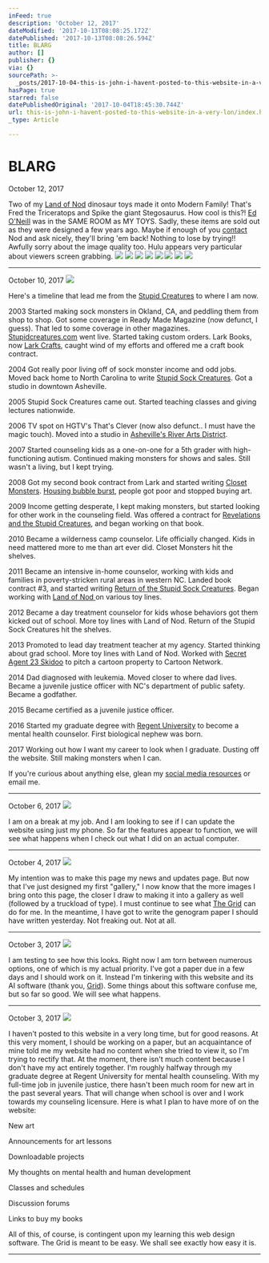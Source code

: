 ```yaml
---
inFeed: true
description: 'October 12, 2017'
dateModified: '2017-10-13T08:08:25.172Z'
datePublished: '2017-10-13T08:08:26.594Z'
title: BLARG
author: []
publisher: {}
via: {}
sourcePath: >-
  _posts/2017-10-04-this-is-john-i-havent-posted-to-this-website-in-a-very-lon.md
hasPage: true
starred: false
datePublishedOriginal: '2017-10-04T18:45:30.744Z'
url: this-is-john-i-havent-posted-to-this-website-in-a-very-lon/index.html
_type: Article

---
```

# BLARG

October 12, 2017

Two of my [Land of Nod][0] dinosaur toys made it onto Modern Family! That's Fred the Triceratops and Spike the giant Stegosaurus. How cool is this?! [Ed O'Neill][1] was in the SAME ROOM as MY TOYS. Sadly, these items are sold out as they were designed a few years ago. Maybe if enough of you [contact][2] Nod and ask nicely, they'll bring 'em back! Nothing to lose by trying!! Awfully sorry about the image quality too. Hulu appears very particular about viewers screen grabbing. ![](https://the-grid-user-content.s3-us-west-2.amazonaws.com/4257f007-f147-4595-a212-d7d5e01a56b1.png)
![](https://the-grid-user-content.s3-us-west-2.amazonaws.com/7a27e740-8c18-4aa6-b888-5ab944cc2c8f.png)
![](https://the-grid-user-content.s3-us-west-2.amazonaws.com/fec147ef-fbaf-4838-8e40-7bcd6221344c.png)
![](https://the-grid-user-content.s3-us-west-2.amazonaws.com/65edb593-ecbb-4321-9443-d6c513774d25.png)
![](https://the-grid-user-content.s3-us-west-2.amazonaws.com/ec43b05d-ee3e-4dc3-99b4-4822f90005ac.png)
![](https://the-grid-user-content.s3-us-west-2.amazonaws.com/d052ad4d-32b2-401b-bd3f-12f493524d9d.png)
![](https://the-grid-user-content.s3-us-west-2.amazonaws.com/e6da7fab-5eba-4bc1-8210-f4c63e134317.jpg)
![](https://the-grid-user-content.s3-us-west-2.amazonaws.com/90524880-ae4d-459e-8a68-ea0a35c06517.png)

---

October 10, 2017
![](https://the-grid-user-content.s3-us-west-2.amazonaws.com/872ac8dc-5f2a-43b8-9f2b-cf049a849f9c.jpg)

Here's a timeline that lead me from the [Stupid Creatures][3] to where I am now.

2003 Started making sock monsters in Okland, CA, and peddling them from shop to shop. Got some coverage in Ready Made Magazine (now defunct, I guess). That led to some coverage in other magazines. [Stupidcreatures.com][3] went live. Started taking custom orders. Lark Books, now [Lark Crafts][4], caught wind of my efforts and offered me a craft book contract.

2004 Got really poor living off of sock monster income and odd jobs. Moved back home to North Carolina to write [Stupid Sock Creatures][5]. Got a studio in downtown Asheville.

2005 Stupid Sock Creatures came out. Started teaching classes and giving lectures nationwide.

2006 TV spot on HGTV's That's Clever (now also defunct.. I must have the magic touch). Moved into a studio in [Asheville's River Arts District][6].

2007 Started counseling kids as a one-on-one for a 5th grader with high-functioning autism. Continued making monsters for shows and sales. Still wasn't a living, but I kept trying.

2008 Got my second book contract from Lark and started writing [Closet Monsters][7]. [Housing bubble burst][8], people got poor and stopped buying art.

2009 Income getting desperate, I kept making monsters, but started looking for other work in the counseling field. Was offered a contract for [Revelations and the Stupid Creatures][9], and began working on that book.

2010 Became a wilderness camp counselor. Life officially changed. Kids in need mattered more to me than art ever did. Closet Monsters hit the shelves.

2011 Became an intensive in-home counselor, working with kids and families in poverty-stricken rural areas in western NC. Landed book contract \#3, and started writing [Return of the Stupid Sock Creatures][10]. Began working with [Land of Nod ][0]on various toy lines.

2012 Became a day treatment counselor for kids whose behaviors got them kicked out of school. More toy lines with Land of Nod. Return of the Stupid Sock Creatures hit the shelves.

2013 Promoted to lead day treatment teacher at my agency. Started thinking about grad school. More toy lines with Land of Nod. Worked with [Secret Agent 23 Skidoo][11] to pitch a cartoon property to Cartoon Network.

2014 Dad diagnosed with leukemia. Moved closer to where dad lives. Became a juvenile justice officer with NC's department of public safety. Became a godfather.

2015 Became certified as a juvenile justice officer.

2016 Started my graduate degree with [Regent University][12] to become a mental health counselor. First biological nephew was born.

2017 Working out how I want my career to look when I graduate. Dusting off the website. Still making monsters when I can.

If you're curious about anything else, glean my [social media resources][13] or email me.

---

October 6, 2017
![](https://the-grid-user-content.s3-us-west-2.amazonaws.com/58df03cb-2cd5-40a7-8d52-f3a4bc46e77c.jpg)

I am on a break at my job. And I am looking to see if I can update the website using just my phone. So far the features appear to function, we will see what happens when I check out what I did on an actual computer.

---

October 4, 2017
![](https://s3-us-west-2.amazonaws.com/the-grid-img/p/5a2b6a44cee7b1a2cdacb50ef0f98542c0b21a08.jpg)

My intention was to make this page my news and updates page. But now that I've just designed my first "gallery," I now know that the more images I bring onto this page, the closer I draw to making it into a gallery as well (followed by a truckload of type). I must continue to see what [The Grid][14] can do for me. In the meantime, I have got to write the genogram paper I should have written yesterday. Not freaking out. Not at all.

---

October 3, 2017
![](https://s3-us-west-2.amazonaws.com/the-grid-img/p/e3fda9ac83cbe08ffa8dd1127f7132856ae2098d.jpg)

I am testing to see how this looks. Right now I am torn between numerous options, one of which is my actual priority. I've got a paper due in a few days and I should work on it. Instead I'm tinkering with this website and its AI software (thank you, [Grid][15]). Some things about this software confuse me, but so far so good. We will see what happens.

---

October 3, 2017
![](https://the-grid-user-content.s3-us-west-2.amazonaws.com/3b67e4ec-4b78-4260-a50c-2bfdda734969.jpg)

I haven't posted to this website in a very long time, but for good reasons. At this very moment, I should be working on a paper, but an acquaintance of mine told me my website had no content when she tried to view it, so I'm trying to rectify that. At the moment, there isn't much content because I don't have my act entirely together. I'm roughly halfway through my graduate degree at Regent University for mental health counseling. With my full-time job in juvenile justice, there hasn't been much room for new art in the past several years. That will change when school is over and I work towards my counseling licensure. Here is what I plan to have more of on the website:

New art

Announcements for art lessons

Downloadable projects

My thoughts on mental health and human development

Classes and schedules

Discussion forums

Links to buy my books

All of this, of course, is contingent upon my learning this web design software. The Grid is meant to be easy. We shall see exactly how easy it is.

---



[0]: https://www.landofnod.com/
[1]: http://www.imdb.com/name/nm0642145/?ref_=tt_cl_t1 "Oh, Al!"
[2]: https://www.landofnod.com/customer-service/contact-us "Please, Nod, Please?!"
[3]: http://www.stupidcreatures.com/
[4]: http://larkcrafts.com/
[5]: https://www.amazon.com/Stupid-Sock-Creatures-Lovable-Cast-off/dp/1579906109/ref=asap_bc?ie=UTF8
[6]: http://www.riverartsdistrict.com/ "Yuppified"
[7]: https://www.amazon.com/Closet-Monsters-Stitch-Creatures-Clothing/dp/1600596045/ref=asap_bc?ie=UTF8
[8]: https://www.americanprogress.org/issues/economy/reports/2017/04/13/430424/2008-housing-crisis/ "Thank you Wall Street"
[9]: https://www.amazon.com/Revelations-Stupid-Creatures-John-Murphy/dp/0982075456/ref=asap_bc?ie=UTF8
[10]: https://www.amazon.com/Return-Stupid-Sock-Creatures-Evolutions/dp/1454702842/ref=asap_bc?ie=UTF8 "Fan Favorite"
[11]: http://secretagent23skidoo.com/
[12]: http://learn.regent.edu/
[13]: http://johnmurphy.institute/social-media-ugh "Not posting my FB"
[14]: http://thegrid.io/
[15]: https://thegrid.io/